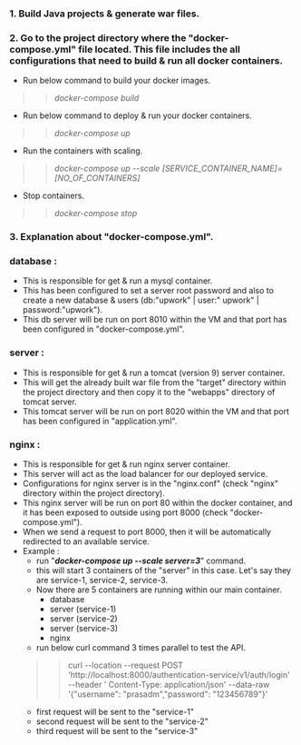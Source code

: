 ### 1. Build Java projects & generate war files.

### 2. Go to the project directory where the "docker-compose.yml" file located. This file includes the all configurations that need to build & run all docker containers.

* Run below command to build your docker images.

> > _docker-compose build_

* Run below command to deploy & run your docker containers.

> > _docker-compose up_

* Run the containers with scaling.

> > _docker-compose up --scale [SERVICE_CONTAINER_NAME]=[NO_OF_CONTAINERS]_

* Stop containers.

> > _docker-compose stop_

### 3. Explanation about "docker-compose.yml".

### **database :**

* This is responsible for get & run a mysql container.
* This has been configured to set a server root password and also to create a new database & users (db:"upwork" | user:"
  upwork" | password:"upwork").
* This db server will be run on port 8010 within the VM and that port has been configured in "docker-compose.yml".

### **server :**

* This is responsible for get & run a tomcat (version 9) server container.
* This will get the already built war file from the "target" directory within the project directory and then copy it to
  the "webapps" directory of tomcat server.
* This tomcat server will be run on port 8020 within the VM and that port has been configured in "application.yml".

### **nginx :**

* This is responsible for get & run nginx server container.
* This server will act as the load balancer for our deployed service.
* Configurations for nginx server is in the "nginx.conf" (check "nginx" directory within the project directory).
* This nginx server will be run on port 80 within the docker container, and it has been exposed to outside using port
  8000 (check "docker-compose.yml").
* When we send a request to port 8000, then it will be automatically redirected to an available service.
* Example :
    * run "**_docker-compose up --scale server=3_**" command.
    * this will start 3 containers of the "server" in this case. Let's say they are service-1, service-2, service-3.
    * Now there are 5 containers are running within our main container.
        * database
        * server (service-1)
        * server (service-2)
        * server (service-3)
        * nginx
    * run below curl command 3 times parallel to test the API.
  > > curl --location --request POST 'http://localhost:8000/authentication-service/v1/auth/login' --header '
  Content-Type: application/json' --data-raw '{"username": "prasadm","password": "123456789"}'
    * first request will be sent to the "service-1"
    * second request will be sent to the "service-2"
    * third request will be sent to the "service-3"